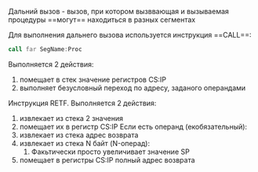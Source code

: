 
Дальний вызов - вызов, при котором вызввающая и вызываемая процедуры ==могут== находиться в разных сегментах

Для выполнения дальнего вызова используется инструкция ==CALL==:

```fasm
call far SegName:Proc
```

Выполняется 2 действия:
1) помещает в стек значение регистров CS:IP
2) выполняет безусловный переход по адресу, заданого операндами


Инструкция RETF.
Выполняется 2 действия:
1) извлекает из стека 2 значения
2) помещает их в регистр CS:IP
Если есть операнд (екобязательный):
1) извлекает из стека адрес возврата
2) извлекает из стека N байт (N-операд):
	1) Факьтически просто увеличивает значение SP
3) помещает в регистры CS:IP полный адрес возврата